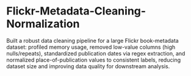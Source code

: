 # Flickr-Metadata-Cleaning-Normalization
Built a robust data cleaning pipeline for a large Flickr book-metadata dataset: profiled memory usage, removed low-value columns (high nulls/repeats), standardized publication dates via regex extraction, and normalized place-of-publication values to consistent labels, reducing dataset size and improving data quality for downstream analysis.
